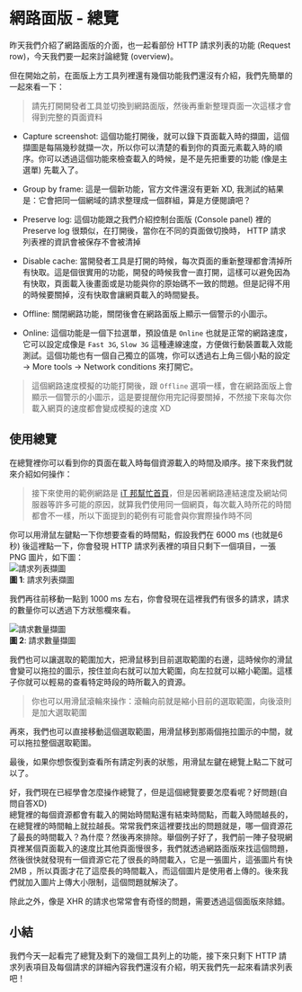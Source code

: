 # 網路面版 - 總覽
昨天我們介紹了網路面版的介面，也一起看部份 HTTP 請求列表的功能 (Request row)，今天我們要一起來討論總覽 (overview)。

但在開始之前，在面版上方工具列裡還有幾個功能我們還沒有介紹，我們先簡單的一起來看一下：

> 請先打開開發者工具並切換到網路面版，然後再重新整理頁面一次這樣才會得到完整的頁面資料

- Capture screenshot: 這個功能打開後，就可以錄下頁面載入時的擷圖，這個擷圖是每隔幾秒就擷一次，所以你可以清楚的看到你的頁面元素載入時的順序。你可以透過這個功能來檢查載入的時候，是不是先把重要的功能 (像是主選單) 先載入了。

- Group by frame: 這是一個新功能，官方文件還沒有更新 XD, 我測試的結果是：它會把同一個網域的請求整理成一個群組，算是方便閱讀吧？

- Preserve log: 這個功能跟之我們介紹控制台面版 (Console panel) 裡的 Preserve log 很類似，在打開後，當你在不同的頁面做切換時， HTTP 請求列表裡的資訊會被保存不會被清掉

- Disable cache: 當開發者工具是打開的時候，每次頁面的重新整理都會清掉所有快取。這是個很實用的功能，開發的時候我會一直打開，這樣可以避免因為有快取，頁面載入後畫面或是功能與你的原始碼不一致的問題。但是記得不用的時候要關掉，沒有快取會讓網頁載入的時間變長。

- Offline: 關閉網路功能，關閉後會在網路面版上顯示一個警示的小圖示。

- Online: 這個功能是一個下拉選單，預設值是 `Online` 也就是正常的網路速度，它可以設定成像是 `Fast 3G`, `Slow 3G` 這種連線速度，方便做行動裝置載入效能測試。這個功能也有一個自己獨立的區塊，你可以透過右上角三個小點的設定 -> More tools -> Network conditions 來打開它。

> 這個網路速度模擬的功能打開後，跟 `Offline` 選項一樣，會在網路面版上會顯示一個警示的小圖示，這是要提醒你用完記得要關掉，不然接下來每次你載入網頁的速度都會變成模擬的速度 XD

## 使用總覽
在總覽裡你可以看到你的頁面在載入時每個資源載入的時間及順序。接下來我們就來介紹如何操作：  

> 接下來使用的範例網路是 [iT 邦幫忙首頁](https://ithelp.ithome.com.tw)，但是因著網路連結速度及網站伺服器等許多可能的原因，就算我們使用同一個網頁，每次載入時所花的時間都會不一樣，所以下面提到的範例有可能會與你實際操作時不同

你可以用滑鼠左鍵點一下你想要查看的時間點，假設我們在 6000 ms (也就是6秒) 後這裡點一下，你會發現 HTTP 請求列表裡的項目只剩下一個項目，一張 PNG 圖片，如下圖：  
![請求列表擷圖]()  
**圖 1**: 請求列表擷圖  

我們再往前移動一點到 1000 ms 左右，你會發現在這裡我們有很多的請求，請求的數量你可以透過下方狀態欄來看。  

![請求數量擷圖]()  
**圖 2**: 請求數量擷圖  

我們也可以讓選取的範圍加大，把滑鼠移到目前選取範圍的右邊，這時候你的滑鼠會變可以拖拉的圖示，按住並向右就可以加大範圍，向左拉就可以縮小範圍。這樣子你就可以輕易的查看特定時段的時所載入的資源。  

> 你也可以用滑鼠滾輪來操作：滾輪向前就是縮小目前的選取範圍，向後滾則是加大選取範圍

再來，我們也可以直接移動這個選取範圖，用滑鼠移到那兩個拖拉圖示的中間，就可以拖拉整個選取範圍。  

最後，如果你想恢復到查看所有請定列表的狀態，用滑鼠左鍵在總覽上點二下就可以了。

好，我們現在已經學會怎麼操作總覽了，但是這個總覽要要怎麼看呢？好問題(自問自答XD)  
總覽裡的每個資源都會有載入的開始時間點還有結束時間點，而載入時間越長的，在總覽裡的時間軸上就拉越長。常常我們來這裡要找出的問題就是，哪一個資源花了最長的時間載入？為什麼？然後再來排除。舉個例子好了，我們前一陣子發現網頁裡某個頁面載入的速度比其他頁面慢很多，我們就透過網路面版來找這個問題，然後很快就發現有一個資源它花了很長的時間載入，它是一張圖片，這張圖片有快 2MB ，所以頁面才花了這麼長的時間載入，而這個圖片是使用者上傳的。後來我們就加入圖片上傳大小限制，這個問題就解決了。

除此之外，像是 XHR 的請求也常常會有奇怪的問題，需要透過這個面版來除錯。

## 小結
我們今天一起看完了總覽及剩下的幾個工具列上的功能，接下來只剩下 HTTP 請求列表項目及每個請求的詳細內容我們還沒有介紹，明天我們先一起來看請求列表吧！


